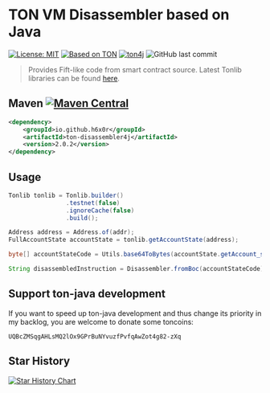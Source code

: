 # TON VM Disassembler based on Java

[![License: MIT](https://img.shields.io/badge/License-MIT-white.svg)](https://opensource.org/licenses/MIT)
[![Based on TON][ton-svg]][ton]
[![ton4j](https://img.shields.io/maven-central/v/io.github.neodix42/smartcontract?label=ton4j)](https://mvnrepository.com/artifact/io.github.neodix42/smartcontract)
![GitHub last commit](https://img.shields.io/github/last-commit/h6x0r/ton-disassembler4j)


> Provides Fift-like code from smart contract source.
> Latest Tonlib libraries can be
found [here](https://github.com/ton-blockchain/ton/actions).

## Maven [![Maven Central][maven-central-svg]][maven-central]

```xml
<dependency>
    <groupId>io.github.h6x0r</groupId>
    <artifactId>ton-disassembler4j</artifactId>
    <version>2.0.2</version>
</dependency>
```

## Usage
```java
Tonlib tonlib = Tonlib.builder()
                .testnet(false)
                .ignoreCache(false)
                .build();

Address address = Address.of(addr);
FullAccountState accountState = tonlib.getAccountState(address);

byte[] accountStateCode = Utils.base64ToBytes(accountState.getAccount_state().getCode());

String disassembledInstruction = Disassembler.fromBoc(accountStateCode);
```

## Support ton-java development
If you want to speed up ton-java development and thus change its priority in my backlog, you are welcome to donate some toncoins:

```UQBcZMSqgAHLsMQ2lOx9GPrBuNYvuzfPvfqAwZot4g82-zXq```

## Star History

[![Star History Chart](https://api.star-history.com/svg?repos=h6x0r/ton-disassembler4j&type=Date)](https://star-history.com/#h6x0r/ton-disassembler4j&Date)

[maven-central-svg]: https://img.shields.io/maven-central/v/io.github.h6x0r/ton-disassembler4j?color=red

[maven-central]: https://mvnrepository.com/artifact/io.github.h6x0r/ton-disassembler4j

[ton-svg]: https://img.shields.io/badge/Based%20on-TON-blue

[ton]: https://ton.org
